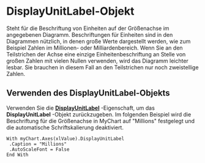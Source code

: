 
# DisplayUnitLabel-Objekt

Steht für die Beschriftung von Einheiten auf der Größenachse im angegebenen Diagramm. Beschriftungen für Einheiten sind in den Diagrammen nützlich, in denen große Werte dargestellt werden, wie zum Beispiel Zahlen im Millionen- oder Milliardenbereich. Wenn Sie an den Teilstrichen der Achse eine einzige Einheitenbeschriftung an Stelle von großen Zahlen mit vielen Nullen verwenden, wird das Diagramm leichter lesbar. Sie brauchen in diesem Fall an den Teilstrichen nur noch zweistellige Zahlen.


## Verwenden des DisplayUnitLabel-Objekts

Verwenden Sie die  **[DisplayUnitLabel](50e91894-9b5d-c915-e94c-e4563b54487a.md)** -Eigenschaft, um das **DisplayUnitLabel** -Objekt zurückzugeben. Im folgenden Beispiel wird die Beschriftung für die Größenachse in MyChart auf "Millions" festgelegt und die automatische Schriftskalierung deaktiviert.


```
With myChart.Axes(xlValue).DisplayUnitLabel 
 .Caption = "Millions" 
 .AutoScaleFont = False 
End With
```

